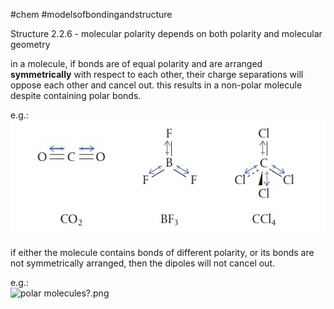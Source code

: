 #chem #modelsofbondingandstructure   
  
Structure 2.2.6 - molecular polarity depends on both polarity and molecular geometry  
  
in a molecule, if bonds are of equal polarity and are arranged **symmetrically** with respect to each other, their charge separations will oppose each other and cancel out. this results in a non-polar molecule despite containing polar bonds.  
  
e.g.:  
![non-polar substances with polar bonds.png](Media/1%20Structure/1.2/2%20covalent/non-polar%20substances%20with%20polar%20bonds.png)  
  
if either the molecule contains bonds of different polarity, or its bonds are not symmetrically arranged, then the dipoles will not cancel out.  
  
e.g.:  
![polar molecules?.png](Media/1%20Structure/1.2/2%20covalent/polar%20molecules?.png)